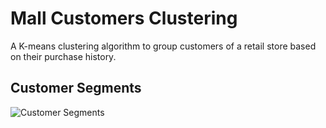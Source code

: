 # Mall Customers Clustering

A K-means clustering algorithm to group customers of a retail store based on their purchase history.

## Customer Segments

![Customer Segments](assets/customer_segments.png)
